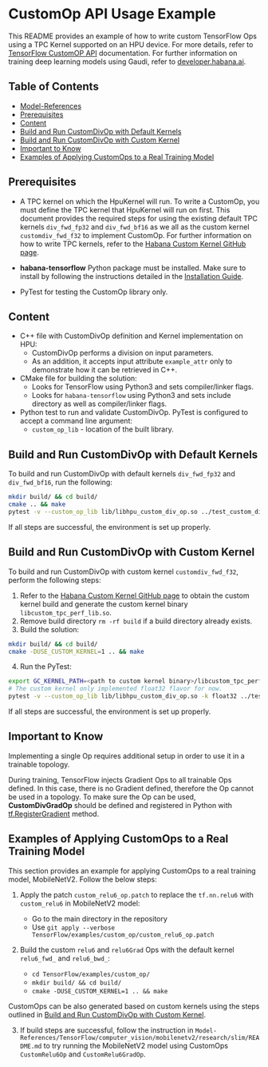 # CustomOp API Usage Example

This README provides an example of how to write custom TensorFlow Ops using a TPC Kernel supported on an HPU device. For more details, refer to [TensorFlow CustomOP API](https://docs.habana.ai/en/latest/TensorFlow/TensorFlow_CustomOp_API/index.html) documentation. For further information on training deep learning models using Gaudi, refer to [developer.habana.ai](https://developer.habana.ai/resources/).

## Table of Contents

* [Model-References](../../../README.md)
* [Prerequisites](#prerequisites)
* [Content](#content)
* [Build and Run CustomDivOp with Default Kernels](#build-and-run-customdivop-with-default-kernels)
* [Build and Run CustomDivOp with Custom Kernel](#build-and-run-customdivop-with-custom-kernel)
* [Important to Know](#important-to-know)
* [Examples of Applying CustomOps to a Real Training Model](#examples-of-applying-customops-to-a-real-training-model)


## Prerequisites

- A TPC kernel on which the HpuKernel will run. To write a CustomOp, you must define the TPC kernel that HpuKernel will run on first. This document provides the required steps for using the existing default TPC kernels `div_fwd_fp32` and `div_fwd_bf16` as we all as the custom kernel `customdiv_fwd_f32` to implement CustomOp. For further information on how to write TPC kernels, refer to the [Habana Custom Kernel GitHub page](https://github.com/HabanaAI/Habana_Custom_Kernel).

- **habana-tensorflow** Python package must be installed. Make sure to install by following the instructions detailed in the [Installation Guide](https://docs.habana.ai/en/latest/Installation_Guide/index.html).

- PyTest for testing the CustomOp library only.

## Content

- C++ file with CustomDivOp definition and Kernel implementation on HPU:
    - CustomDivOp performs a division on input parameters.
    - As an addition, it accepts input attribute `example_attr` only to demonstrate how it can be retrieved in C++. 
- CMake file for building the solution:
    - Looks for TensorFlow using Python3 and sets compiler/linker flags.
    - Looks for `habana-tensorflow` using Python3 and sets include directory as well as compiler/linker flags.
- Python test to run and validate CustomDivOp. PyTest is configured to accept a command line argument:
    - `custom_op_lib` - location of the built library.

## Build and Run CustomDivOp with Default Kernels

To build and run CustomDivOp with default kernels `div_fwd_fp32` and `div_fwd_bf16`, run the following:

```bash
mkdir build/ && cd build/
cmake .. && make
pytest -v --custom_op_lib lib/libhpu_custom_div_op.so ../test_custom_div_op.py
```

If all steps are successful, the environment is set up properly.

## Build and Run CustomDivOp with Custom Kernel

To build and run CustomDivOp with custom kernel `customdiv_fwd_f32`, perform the following steps:

1. Refer to the [Habana Custom Kernel GitHub page](https://github.com/HabanaAI/Habana_Custom_Kernel) to obtain the custom kernel build and generate the custom kernel binary `libcustom_tpc_perf_lib.so`.
2. Remove build directory `rm -rf build` if a build directory already exists.
3. Build the solution:
```bash
mkdir build/ && cd build/
cmake -DUSE_CUSTOM_KERNEL=1 .. && make
```
4. Run the PyTest:
```bash
export GC_KERNEL_PATH=<path to custom kernel binary>/libcustom_tpc_perf_lib.so:$GC_KERNEL_PATH
# The custom kernel only implemented float32 flavor for now.
pytest -v --custom_op_lib lib/libhpu_custom_div_op.so -k float32 ../test_custom_div_op.py
```
If all steps are successful, the environment is set up properly.

## Important to Know

Implementing a single Op requires additional setup in order to use it in a trainable topology.

During training, TensorFlow injects Gradient Ops to all trainable Ops defined. In this case, there is no Gradient defined, therefore the Op cannot be used in a topology.
To make sure the Op can be used, **CustomDivGradOp** should be defined and registered in Python with [tf.RegisterGradient](https://www.tensorflow.org/api_docs/python/tf/RegisterGradient) method.

## Examples of Applying CustomOps to a Real Training Model

This section provides an example for applying CustomOps to a real training model, MobileNetV2. 
Follow the below steps:

1. Apply the patch `custom_relu6_op.patch` to replace the `tf.nn.relu6` with `custom_relu6` in  MobileNetV2 model:
   - Go to the main directory in the repository
   - Use `git apply --verbose TensorFlow/examples/custom_op/custom_relu6_op.patch`

2. Build the custom `relu6` and `relu6Grad` Ops with the default kernel `relu6_fwd_` and `relu6_bwd_`:  
   - `cd TensorFlow/examples/custom_op/`
   - `mkdir build/ && cd build/`
   - `cmake -DUSE_CUSTOM_KERNEL=1 .. && make`

CustomOps can be also generated based on custom kernels using the steps outlined in [Build and Run CustomDivOp with Custom Kernel](#build-and-run-customdivop-with-custom-kernel).

3. If build steps are successful, follow the instruction in `Model-References/TensorFlow/computer_vision/mobilenetv2/research/slim/README.md` to try running the MobileNetV2 model using CustomOps `CustomRelu6Op` and `CustomRelu6GradOp`.
